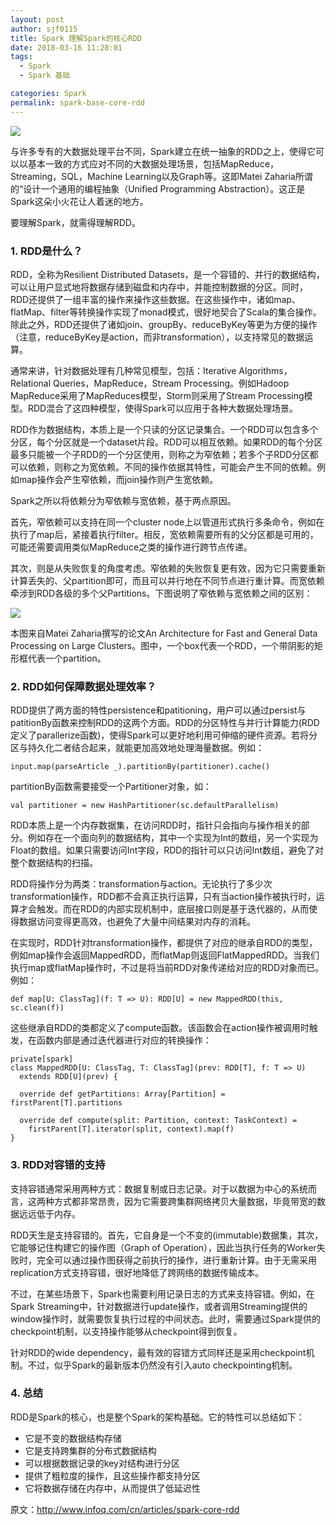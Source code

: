 ```yaml
---
layout: post
author: sjf0115
title: Spark 理解Spark的核心RDD
date: 2018-03-16 11:28:01
tags:
  - Spark
  - Spark 基础

categories: Spark
permalink: spark-base-core-rdd
---
```


![](https://github.com/sjf0115/PubLearnNotes/blob/master/image/Spark/spark-base-core-rdd-1.jpg?raw=true)

与许多专有的大数据处理平台不同，Spark建立在统一抽象的RDD之上，使得它可以以基本一致的方式应对不同的大数据处理场景，包括MapReduce，Streaming，SQL，Machine Learning以及Graph等。这即Matei Zaharia所谓的“设计一个通用的编程抽象（Unified Programming Abstraction）。这正是Spark这朵小火花让人着迷的地方。

要理解Spark，就需得理解RDD。

### 1. RDD是什么？

RDD，全称为Resilient Distributed Datasets，是一个容错的、并行的数据结构，可以让用户显式地将数据存储到磁盘和内存中，并能控制数据的分区。同时，RDD还提供了一组丰富的操作来操作这些数据。在这些操作中，诸如map、flatMap、filter等转换操作实现了monad模式，很好地契合了Scala的集合操作。除此之外，RDD还提供了诸如join、groupBy、reduceByKey等更为方便的操作（注意，reduceByKey是action，而非transformation），以支持常见的数据运算。

通常来讲，针对数据处理有几种常见模型，包括：Iterative Algorithms，Relational Queries，MapReduce，Stream Processing。例如Hadoop MapReduce采用了MapReduces模型，Storm则采用了Stream Processing模型。RDD混合了这四种模型，使得Spark可以应用于各种大数据处理场景。

RDD作为数据结构，本质上是一个只读的分区记录集合。一个RDD可以包含多个分区，每个分区就是一个dataset片段。RDD可以相互依赖。如果RDD的每个分区最多只能被一个子RDD的一个分区使用，则称之为窄依赖；若多个子RDD分区都可以依赖，则称之为宽依赖。不同的操作依据其特性，可能会产生不同的依赖。例如map操作会产生窄依赖，而join操作则产生宽依赖。

Spark之所以将依赖分为窄依赖与宽依赖，基于两点原因。

首先，窄依赖可以支持在同一个cluster node上以管道形式执行多条命令，例如在执行了map后，紧接着执行filter。相反，宽依赖需要所有的父分区都是可用的，可能还需要调用类似MapReduce之类的操作进行跨节点传递。

其次，则是从失败恢复的角度考虑。窄依赖的失败恢复更有效，因为它只需要重新计算丢失的、父partition即可，而且可以并行地在不同节点进行重计算。而宽依赖牵涉到RDD各级的多个父Partitions。下图说明了窄依赖与宽依赖之间的区别：

![](https://github.com/sjf0115/PubLearnNotes/blob/master/image/Spark/spark-base-core-rdd-2.jpg?raw=true)

本图来自Matei Zaharia撰写的论文An Architecture for Fast and General Data Processing on Large Clusters。图中，一个box代表一个RDD，一个带阴影的矩形框代表一个partition。

### 2. RDD如何保障数据处理效率？

RDD提供了两方面的特性persistence和patitioning，用户可以通过persist与patitionBy函数来控制RDD的这两个方面。RDD的分区特性与并行计算能力(RDD定义了parallerize函数)，使得Spark可以更好地利用可伸缩的硬件资源。若将分区与持久化二者结合起来，就能更加高效地处理海量数据。例如：
```
input.map(parseArticle _).partitionBy(partitioner).cache()
```
partitionBy函数需要接受一个Partitioner对象，如：
```
val partitioner = new HashPartitioner(sc.defaultParallelism)
```
RDD本质上是一个内存数据集，在访问RDD时，指针只会指向与操作相关的部分。例如存在一个面向列的数据结构，其中一个实现为Int的数组，另一个实现为Float的数组。如果只需要访问Int字段，RDD的指针可以只访问Int数组，避免了对整个数据结构的扫描。

RDD将操作分为两类：transformation与action。无论执行了多少次transformation操作，RDD都不会真正执行运算，只有当action操作被执行时，运算才会触发。而在RDD的内部实现机制中，底层接口则是基于迭代器的，从而使得数据访问变得更高效，也避免了大量中间结果对内存的消耗。

在实现时，RDD针对transformation操作，都提供了对应的继承自RDD的类型，例如map操作会返回MappedRDD，而flatMap则返回FlatMappedRDD。当我们执行map或flatMap操作时，不过是将当前RDD对象传递给对应的RDD对象而已。例如：
```
def map[U: ClassTag](f: T => U): RDD[U] = new MappedRDD(this, sc.clean(f))
```
这些继承自RDD的类都定义了compute函数。该函数会在action操作被调用时触发，在函数内部是通过迭代器进行对应的转换操作：
```
private[spark]
class MappedRDD[U: ClassTag, T: ClassTag](prev: RDD[T], f: T => U)
  extends RDD[U](prev) {

  override def getPartitions: Array[Partition] = firstParent[T].partitions

  override def compute(split: Partition, context: TaskContext) =
    firstParent[T].iterator(split, context).map(f)
}
```

### 3. RDD对容错的支持

支持容错通常采用两种方式：数据复制或日志记录。对于以数据为中心的系统而言，这两种方式都非常昂贵，因为它需要跨集群网络拷贝大量数据，毕竟带宽的数据远远低于内存。

RDD天生是支持容错的。首先，它自身是一个不变的(immutable)数据集，其次，它能够记住构建它的操作图（Graph of Operation），因此当执行任务的Worker失败时，完全可以通过操作图获得之前执行的操作，进行重新计算。由于无需采用replication方式支持容错，很好地降低了跨网络的数据传输成本。

不过，在某些场景下，Spark也需要利用记录日志的方式来支持容错。例如，在Spark Streaming中，针对数据进行update操作，或者调用Streaming提供的window操作时，就需要恢复执行过程的中间状态。此时，需要通过Spark提供的checkpoint机制，以支持操作能够从checkpoint得到恢复。

针对RDD的wide dependency，最有效的容错方式同样还是采用checkpoint机制。不过，似乎Spark的最新版本仍然没有引入auto checkpointing机制。

### 4. 总结

RDD是Spark的核心，也是整个Spark的架构基础。它的特性可以总结如下：
- 它是不变的数据结构存储
- 它是支持跨集群的分布式数据结构
- 可以根据数据记录的key对结构进行分区
- 提供了粗粒度的操作，且这些操作都支持分区
- 它将数据存储在内存中，从而提供了低延迟性

原文：http://www.infoq.com/cn/articles/spark-core-rdd
